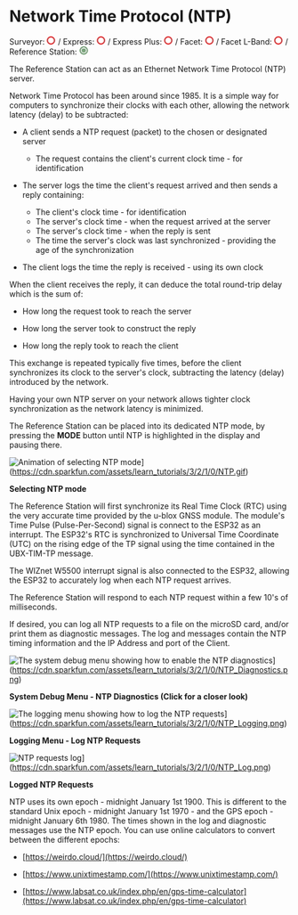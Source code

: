 # Network Time Protocol (NTP)

Surveyor: ![Feature Not Supported](img/RedDot.png) / Express: ![Feature Not Supported](img/RedDot.png) / Express Plus: ![Feature Not Supported](img/RedDot.png) / Facet: ![Feature Not Supported](img/RedDot.png) / Facet L-Band: ![Feature Not Supported](img/RedDot.png) / Reference Station: ![Feature Supported](img/GreenDot.png)

The Reference Station can act as an Ethernet Network Time Protocol (NTP) server.

Network Time Protocol has been around since 1985. It is a simple way for computers to synchronize their clocks with each other, allowing the network latency (delay) to be subtracted:

* A client sends a NTP request (packet) to the chosen or designated server
  * The request contains the client's current clock time - for identification

* The server logs the time the client's request arrived and then sends a reply containing:
  * The client's clock time - for identification
  * The server's clock time - when the request arrived at the server
  * The server's clock time - when the reply is sent
  * The time the server's clock was last synchronized - providing the age of the synchronization

* The client logs the time the reply is received - using its own clock

When the client receives the reply, it can deduce the total round-trip delay which is the sum of:

* How long the request took to reach the server

* How long the server took to construct the reply

* How long the reply took to reach the client

This exchange is repeated typically five times, before the client synchronizes its clock to the server's clock, subtracting the latency (delay) introduced by the network.

Having your own NTP server on your network allows tighter clock synchronization as the network latency is minimized.

The Reference Station can be placed into its dedicated NTP mode, by pressing the **MODE** button until NTP is highlighted in the display and pausing there.

![Animation of selecting NTP mode](https://cdn.sparkfun.com/assets/learn_tutorials/3/2/1/0/NTP.gif)](https://cdn.sparkfun.com/assets/learn_tutorials/3/2/1/0/NTP.gif)

**Selecting NTP mode**

The Reference Station will first synchronize its Real Time Clock (RTC) using the very accurate time provided by the u-blox GNSS module. The module's Time Pulse (Pulse-Per-Second) signal is connect to the ESP32 as an interrupt. The ESP32's RTC is synchronized to Universal Time Coordinate (UTC) on the rising edge of the TP signal using the time contained in the UBX-TIM-TP message.

The WIZnet W5500 interrupt signal is also connected to the ESP32, allowing the ESP32 to accurately log when each NTP request arrives.

The Reference Station will respond to each NTP request within a few 10's of milliseconds.

If desired, you can log all NTP requests to a file on the microSD card, and/or print them as diagnostic messages. The log and messages contain the NTP timing information and the IP Address and port of the Client.

![The system debug menu showing how to enable the NTP diagnostics](https://cdn.sparkfun.com/r/600-600/assets/learn_tutorials/3/2/1/0/NTP_Diagnostics.png)](https://cdn.sparkfun.com/assets/learn_tutorials/3/2/1/0/NTP_Diagnostics.png)

**System Debug Menu - NTP Diagnostics (Click for a closer look)**

![The logging menu showing how to log the NTP requests](https://cdn.sparkfun.com/r/600-600/assets/learn_tutorials/3/2/1/0/NTP_Logging.png)](https://cdn.sparkfun.com/assets/learn_tutorials/3/2/1/0/NTP_Logging.png)

**Logging Menu - Log NTP Requests**

![NTP requests log](https://cdn.sparkfun.com/assets/learn_tutorials/3/2/1/0/NTP_Log.png)](https://cdn.sparkfun.com/assets/learn_tutorials/3/2/1/0/NTP_Log.png)

**Logged NTP Requests**

NTP uses its own epoch - midnight January 1st 1900. This is different to the standard Unix epoch - midnight January 1st 1970 - and the GPS epoch - midnight January 6th 1980. The times shown in the log and diagnostic messages use the NTP epoch. You can use online calculators to convert between the different epochs:

* [https://weirdo.cloud/](https://weirdo.cloud/)

* [https://www.unixtimestamp.com/](https://www.unixtimestamp.com/)

* [https://www.labsat.co.uk/index.php/en/gps-time-calculator](https://www.labsat.co.uk/index.php/en/gps-time-calculator)
